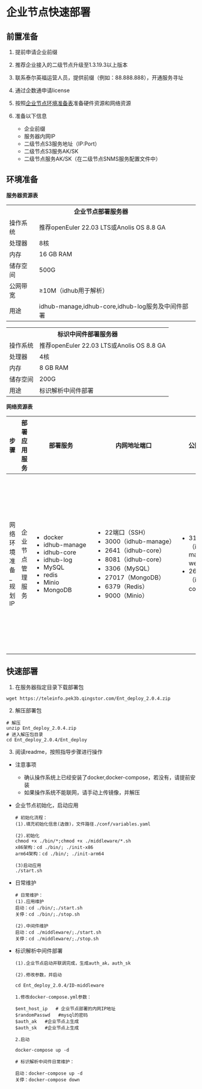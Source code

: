 # 企业节点快速部署

## 前置准备

1. 提前申请企业前缀
2. 推荐企业接入的二级节点升级至1.3.19.3以上版本
3. 联系泰尔英福运营人员，提供前缀（例如：88.888.888），开通服务寻址
4. 通过企数通申请license
5. 按照[企业节点环境准备表](#环境准备)准备硬件资源和网络资源
6. 准备以下信息

   + 企业前缀
   + 服务器内网IP
   + 二级节点S3服务地址（IP:Port）
   + 二级节点S3服务AK/SK
   + 二级节点服务AK/SK（在二级节点SNMS服务配置文件中）

## 环境准备

**服务器资源表**


<table>
<tr>
    <th colspan="2">企业节点部署服务器</th>
</tr>
<tr>
    <td>操作系统</td>
    <td>推荐openEuler 22.03 LTS或Anolis OS 8.8 GA</td>
</tr>
<tr>
    <td>处理器</td>
    <td>8核</td>
</tr>
<tr>
    <td>内存</td>
    <td>16 GB RAM</td>
</tr>
<tr>
    <td>储存空间</td>
    <td>500G</td>
</tr>
<tr>
    <td>公网带宽</td>
    <td>≥10M（idhub用于解析）</td>
</tr>
<tr>
    <td>用途</td>
    <td>idhub-manage,idhub-core,idhub-log服务及中间件部署</td>
</tr>
</table>

<table>
<tr>
    <th colspan="2">标识中间件部署服务器</th>
</tr>
<tr>
    <td>操作系统</td>
    <td>推荐openEuler 22.03 LTS或Anolis OS 8.8 GA</td>
</tr>
<tr>
    <td>处理器</td>
    <td>4核</td>
</tr>
<tr>
    <td>内存</td>
    <td>8 GB RAM</td>
</tr>
<tr>
    <td>储存空间</td>
    <td>200G</td>
</tr>
<tr>
    <td>用途</td>
    <td>标识解析中间件部署</td>
</tr>
</table>

**网络资源表**

| 步骤 | 部署应用服务 | 部署服务 | 内网地址端口 | 公网端口 |  注意事项 |
| ----------- | ----------- | ----------- | ----------- | ----------- | ----------- |
| 网络环境准备_规划IP | 企业节点管理服务  |  <ul style="width: 120px;"><li>docker</li><li>idhub-manage</li>  <li>idhub-core</li> <li>idhub-log</li><li>MySQL</li> <li>redis</li> <li>Minio</li>  <li>MongoDB</li></ul> | <ul style="width: 180px;"><li>22端口（SSH）</li><li>3000（idhub-manage）</li>  <li>2641（idhub-core）</li> <li>8081（idhub-core）</li> <li>3306（MySQL）</li> <li> 27017（MongoDB）</li> <li> 6379（Redis）</li> <li> 9000（Minio）</li></ul>|  <ul style="width: 90px;"><li>3100（idhub-manage-web）</li> <li>2641（idhub-core）</li></ul> |企业节点需要对接二级节点SNMS服务、二级节点的S3服务（默认9000端口）以及递归节点 |


## 快速部署

1. 在服务器指定目录下载部署包

```
wget https://teleinfo.pek3b.qingstor.com/Ent_deploy_2.0.4.zip
```

2. 解压部署包

```
# 解压
unzip Ent_deploy_2.0.4.zip
# 进入解压包目录
cd Ent_deploy_2.0.4/Ent_deploy
```

3. 阅读readme，按照指导步骤进行操作

- 注意事项
    - 确认操作系统上已经安装了docker,docker-compose，若没有，请提前安装
    - 如果操作系统不能联网，请手动上传镜像，并解压

- 企业节点初始化，启动应用
    ```
    # 初始化流程：
    (1).填充初始化信息(选做)，文件路径./conf/variables.yaml

    (2).初始化
    chmod +x ./bin/*;chmod +x ./middleware/*.sh 
    x86架构：cd ./bin/; ./init-x86
    arm64架构：cd ./bin/; ./init-arm64

    (3)启动应用
    ./start.sh
    ```
- 日常维护
    ```
    # 日常维护：
    (1).应用维护
    启动：cd ./bin/;./start.sh
    关停：cd ./bin/;./stop.sh

    (2).中间件维护
    启动：cd ./middleware/;./start.sh
    关停：cd ./middleware/;./stop.sh
    ```
  
- 标识解析中间件部署
  ```
  (1).企业节点启动并联调完成，生成auth_ak，auth_sk
  
  (2).修改参数，并启动

  cd Ent_deploy_2.0.4/ID-middleware
  
  1.修改docker-compose.yml参数：
  
  $ent_host_ip   # 企业节点部署的内网IP地址
  $randomPasswd   #mysql的密码
  $auth_ak   #企业节点上生成
  $auth_sk   #企业节点上生成
  
  2.启动
  
  docker-compose up -d
  
  # 标识解析中间件日常维护：

  启动：docker-compose up -d
  关停：docker-compose down
  ```

